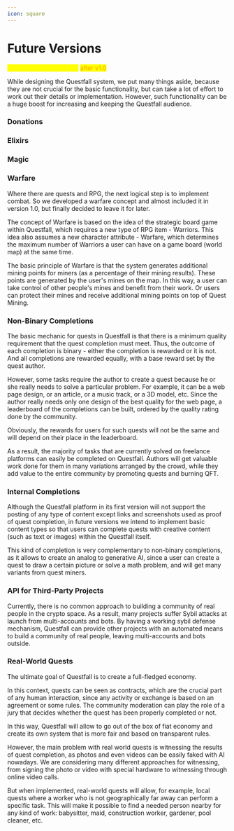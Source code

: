```yaml
---
icon: square
---
```


# Future Versions

<mark style="color:yellow;">Future Questfall features</mark> <mark style="color:orange;">after v1.0</mark>

While designing the Questfall system, we put many things aside, because they are not crucial for the basic functionality, but can take a lot of effort to work out their details or implementation. However, such functionality can be a huge boost for increasing and keeping the Questfall audience.

### Donations



### Elixirs



### Magic



### Warfare

Where there are quests and RPG, the next logical step is to implement combat. So we developed a warfare concept and almost included it in version 1.0, but finally decided to leave it for later.

The concept of Warfare is based on the idea of the strategic board game within Questfall, which requires a new type of RPG item - Warriors. This idea also assumes a new character attribute - Warfare, which determines the maximum number of Warriors a user can have on a game board (world map) at the same time.

The basic principle of Warfare is that the system generates additional mining points for miners (as a percentage of their mining results). These points are generated by the user's mines on the map. In this way, a user can take control of other people's mines and benefit from their work. Or users can protect their mines and receive additional mining points on top of Quest Mining.

### Non-Binary Completions

The basic mechanic for quests in Questfall is that there is a minimum quality requirement that the quest completion must meet. Thus, the outcome of each completion is binary - either the completion is rewarded or it is not. And all completions are rewarded equally, with a base reward set by the quest author.

However, some tasks require the author to create a quest because he or she really needs to solve a particular problem. For example, it can be a web page design, or an article, or a music track, or a 3D model, etc. Since the author really needs only one design of the best quality for the web page, a leaderboard of the completions can be built, ordered by the quality rating done by the community.

Obviously, the rewards for users for such quests will not be the same and will depend on their place in the leaderboard.

As a result, the majority of tasks that are currently solved on freelance platforms can easily be completed on Questfall. Authors will get valuable work done for them in many variations arranged by the crowd, while they add value to the entire community by promoting quests and burning QFT.

### Internal Completions

Although the Questfall platform in its first version will not support the posting of any type of content except links and screenshots used as proof of quest completion, in future versions we intend to implement basic content types so that users can complete quests with creative content (such as text or images) within the Questfall itself.

This kind of completion is very complementary to non-binary completions, as it allows to create an analog to generative AI, since a user can create a quest to draw a certain picture or solve a math problem, and will get many variants from quest miners.

### API for Third-Party Projects

Currently, there is no common approach to building a community of real people in the crypto space. As a result, many projects suffer Sybil attacks at launch from multi-accounts and bots. By having a working sybil defense mechanism, Questfall can provide other projects with an automated means to build a community of real people, leaving multi-accounts and bots outside.

### Real-World Quests

The ultimate goal of Questfall is to create a full-fledged economy.

In this context, quests can be seen as contracts, which are the crucial part of any human interaction, since any activity or exchange is based on an agreement or some rules. The community moderation can play the role of a jury that decides whether the quest has been properly completed or not.

In this way, Questfall will allow to go out of the box of fiat economy and create its own system that is more fair and based on transparent rules.

However, the main problem with real world quests is witnessing the results of quest completion, as photos and even videos can be easily faked with AI nowadays. We are considering many different approaches for witnessing, from signing the photo or video with special hardware to witnessing through online video calls.

But when implemented, real-world quests will allow, for example, local quests where a worker who is not geographically far away can perform a specific task. This will make it possible to find a needed person nearby for any kind of work: babysitter, maid, construction worker, gardener, pool cleaner, etc.
